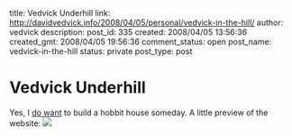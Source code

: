 title: Vedvick Underhill
link: http://davidvedvick.info/2008/04/05/personal/vedvick-in-the-hill/
author: vedvick
description: 
post_id: 335
created: 2008/04/05 13:56:36
created_gmt: 2008/04/05 19:56:36
comment_status: open
post_name: vedvick-in-the-hill
status: private
post_type: post

# Vedvick Underhill

Yes, I [do want](http://www.simondale.net/house/) to build a hobbit house someday. A little preview of the website: ![](http://www.simondale.net/house/images2/front.jpg)
